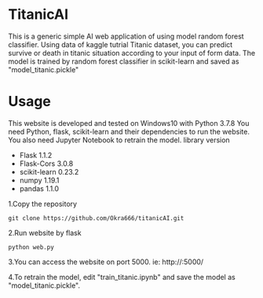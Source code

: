 # TitanicAI

This is a generic simple AI web application of using model random forest classifier. Using data of kaggle tutrial Titanic dataset, you can predict survive or death in titanic situation according to your input of form data.
The model is trained by random forest classifier in scikit-learn and saved as "model_titanic.pickle"

# Usage
This website is developed and tested on Windows10 with Python 3.7.8 You need Python, flask, scikit-learn and their dependencies to run the website. You also need Jupyter Notebook to retrain the model.
library version
- Flask              1.1.2
- Flask-Cors         3.0.8
- scikit-learn       0.23.2
- numpy              1.19.1
- pandas             1.1.0

1.Copy the repository
```
git clone https://github.com/Okra666/titanicAI.git
```
2.Run website by flask
```
python web.py
```
3.You can access the website on port 5000. ie: http:/<server adress>/:5000/
  
4.To retrain the model, edit "train_titanic.ipynb" and save the model as "model_titanic.pickle".
